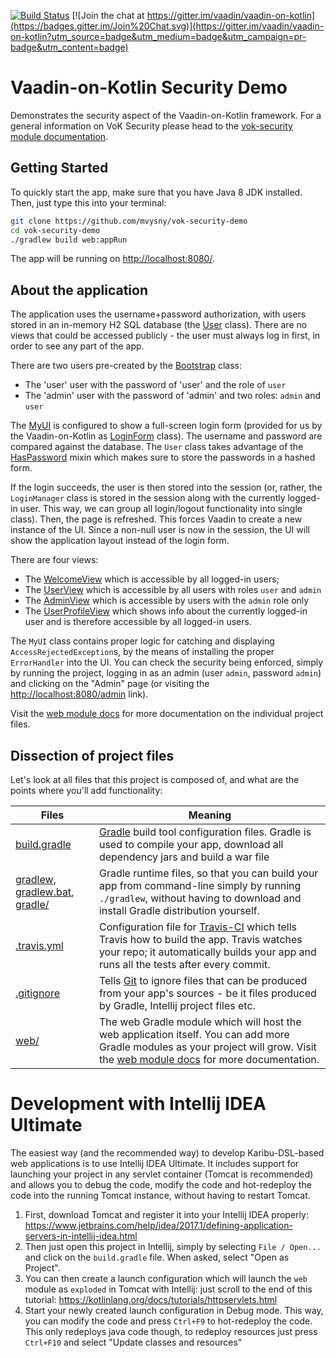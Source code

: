 [![Build Status](https://travis-ci.org/mvysny/vok-security-demo.svg?branch=master)](https://travis-ci.org/mvysny/vok-security-demo)
[![Join the chat at https://gitter.im/vaadin/vaadin-on-kotlin](https://badges.gitter.im/Join%20Chat.svg)](https://gitter.im/vaadin/vaadin-on-kotlin?utm_source=badge&utm_medium=badge&utm_campaign=pr-badge&utm_content=badge)

# Vaadin-on-Kotlin Security Demo

Demonstrates the security aspect of the Vaadin-on-Kotlin framework. For a general information on
VoK Security please head to the [vok-security module documentation](https://github.com/mvysny/vaadin-on-kotlin/blob/master/vok-security/README.md).

## Getting Started

To quickly start the app, make sure that you have Java 8 JDK installed. Then, just type this into your terminal:

```bash
git clone https://github.com/mvysny/vok-security-demo
cd vok-security-demo
./gradlew build web:appRun
```

The app will be running on [http://localhost:8080/](http://localhost:8080/).

## About the application

The application uses the username+password authorization, with users stored in an in-memory H2 SQL database
(the [User](web/src/main/kotlin/com/example/vok/User.kt) class). There are no
views that could be accessed publicly - the user must always log in first, in order to see any part of the app.

There are two users pre-created by the [Bootstrap](web/src/main/kotlin/com/example/vok/Bootstrap.kt) class:

* The 'user' user with the password of 'user' and the role of `user`
* The 'admin' user with the password of 'admin' and two roles: `admin` and `user`

The [MyUI](web/src/main/kotlin/com/example/vok/MyUI.kt) is configured to show a full-screen
login form (provided for us by the Vaadin-on-Kotlin as [LoginForm](https://github.com/mvysny/vaadin-on-kotlin/blob/master/vok-util-vaadin8/src/main/kotlin/com/github/vok/framework/VokSecurity.kt) class).
The username and password are compared against the database. The `User` class takes advantage
of the [HasPassword](https://github.com/mvysny/vaadin-on-kotlin/blob/master/vok-security/src/main/kotlin/com/github/vok/security/simple/HasPassword.kt)
mixin which makes sure to store the passwords in a hashed form.

If the login succeeds, the user is then stored into the session (or, rather, the `LoginManager` class
is stored in the session along with the currently logged-in user. This way, we can group all
login/logout functionality into single class). Then, the page is refreshed. This forces Vaadin
to create a new instance of the UI. Since a non-null user is now in the session, the UI will show
the application layout instead of the login form.

There are four views:

* The [WelcomeView](web/src/main/kotlin/com/example/vok/WelcomeView.kt) which is accessible by all logged-in users;
* The [UserView](web/src/main/kotlin/com/example/vok/UserView.kt) which is accessible by all users with roles `user` and `admin`
* The [AdminView](web/src/main/kotlin/com/example/vok/AdminView.kt) which is accessible by users with the `admin` role only
* The [UserProfileView](web/src/main/kotlin/com/example/vok/UserProfileView.kt) which shows info about the currently logged-in user and is therefore accessible by
  all logged-in users.

The `MyUI` class contains proper logic for catching and displaying `AccessRejectedException`s, by the means
of installing the proper `ErrorHandler` into the UI. You can check the security being enforced, simply
by running the project, logging in as an admin (user `admin`, password `admin`) and clicking on the "Admin"
page (or visiting the [http://localhost:8080/admin](http://localhost:8080/admin) link).

Visit the [web module docs](web/) for more documentation on the individual project files.

## Dissection of project files

Let's look at all files that this project is composed of, and what are the points where you'll add functionality:

| Files | Meaning
| ----- | -------
| [build.gradle](build.gradle) | [Gradle](https://gradle.org/) build tool configuration files. Gradle is used to compile your app, download all dependency jars and build a war file
| [gradlew](gradlew), [gradlew.bat](gradlew.bat), [gradle/](gradle) | Gradle runtime files, so that you can build your app from command-line simply by running `./gradlew`, without having to download and install Gradle distribution yourself.
| [.travis.yml](.travis.yml) | Configuration file for [Travis-CI](http://travis-ci.org/) which tells Travis how to build the app. Travis watches your repo; it automatically builds your app and runs all the tests after every commit.
| [.gitignore](.gitignore) | Tells [Git](https://git-scm.com/) to ignore files that can be produced from your app's sources - be it files produced by Gradle, Intellij project files etc.
| [web/](web/) | The web Gradle module which will host the web application itself. You can add more Gradle modules as your project will grow. Visit the [web module docs](web/) for more documentation.

# Development with Intellij IDEA Ultimate

The easiest way (and the recommended way) to develop Karibu-DSL-based web applications is to use Intellij IDEA Ultimate.
It includes support for launching your project in any servlet container (Tomcat is recommended)
and allows you to debug the code, modify the code and hot-redeploy the code into the running Tomcat
instance, without having to restart Tomcat.

1. First, download Tomcat and register it into your Intellij IDEA properly: https://www.jetbrains.com/help/idea/2017.1/defining-application-servers-in-intellij-idea.html
2. Then just open this project in Intellij, simply by selecting `File / Open...` and click on the
   `build.gradle` file. When asked, select "Open as Project".
2. You can then create a launch configuration which will launch the `web` module as `exploded` in Tomcat with Intellij: just
   scroll to the end of this tutorial: https://kotlinlang.org/docs/tutorials/httpservlets.html
3. Start your newly created launch configuration in Debug mode. This way, you can modify the code
   and press `Ctrl+F9` to hot-redeploy the code. This only redeploys java code though, to
   redeploy resources just press `Ctrl+F10` and select "Update classes and resources"
